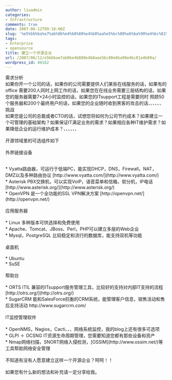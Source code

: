 ```yaml
---
author: liuadmin
categories:
- Infrastructure
comments: true
date: 2007-06-12T09:18:00Z
slug: '%e5%bb%ba%e7%ab%8b%e4%b8%80%e4%b8%aa%e5%bc%80%e6%ba%90%e4%bc%81%e4%b8%9a'
tags:
- Enterprise
- opensource
title: 建立一个开源企业
url: /2007/06/12/e5bbbae7ab8be4b880e4b8aae5bc80e6ba90e4bc81e4b89a/
wordpress_id: 49162
---
```


需求分析<br />如果你开一个公司的话，如果你的公司需要提供人们某些在线服务的话，如果有的office 需要200人同时上网工作的话，如果您在在线业务需要三层结构的话，如果您的服务器需要7×24小时监控的话，如果您的ITsupport工程是需要同时 照顾50个服务器和200个最终用户的话，如果您的企业随时收到黑客的攻击的话、、、、、、挑战<br />如果您是公司的总裁或者CTO的话，试想您将如何为公司节约成本？如果建立一个可管理的基础架构？如果保证IT满足业务的需求？如果相应各种IT维护需求？如果降低企业的运行维护成本？、、、、、、<br /><br />开源领域里的可选组件如下<br /><br />外界链接设备<br />

<br />	
  * Vyatta路由器，可运行于低端PC，能实现DHCP，DNS，Firewall，NAT，DMZ以及多种路由协议 [http://www.vyatta.com/](http://www.vyatta.com/)
<br />	
  * Asterisk PBX交换机，可以实现VoIP，语音菜单和信箱，软分机，IP电话 [http://www.asterisk.org/](http://www.asterisk.org/)
<br />	
  * OpenVPN 是一个全功能的SSL VPN解决方案 [http://openvpn.net/](http://openvpn.net/)
<br /><br />应用服务器<br /><br />	
  * Linux 多种版本可供选择和免费使用
<br />	
  * Apache、Tomcat、JBoss、Perl，PHP可以建立多层的Web企业
<br />	
  * Mysql，PostgreSQL 比较稳定和流行的数据库，能支持双机等功能
<br /><br />桌面机<br /><br />	
  * Ubuntu
<br />	
  * SuSE
<br /><br />帮助台<br /><br />	
  * ORTS ITIL 兼容的ITsupport服务管理工具，比较好的支持对内部IT支持的流程  [http://otrs.org/](http://otrs.org/)
<br />	
  * SugarCRM  能和SalesForce抗衡的CRM系统，能管理客户信息，销售活动和售后支持活动  http://www.sugarcrm.com/
<br /><br />IT监控管理软件<br /><br />	
  * OpenNMS，Nagios，Cacti、、、网络系统监控，我的blog上还有很多可选项
<br />	
  * GLPI ＋ OCSNG IT资源生命周期管理，您需要知道您都有那些设备和资产
<br />	
  * Nmap网络扫描，SNORT网络入侵检测，[OSSIM](http://www.ossim.net/)等工具帮助网络安全管理
<br /><br />不知道有没有人愿意建立这样一个开源企业？呵呵！！<br /><br />如果您有什么新的想法和补充请一定分享给我。
